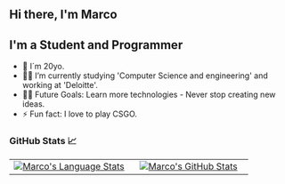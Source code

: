## Hi there, I'm Marco


## I'm a Student and Programmer  

- 👨‍ I´m 20yo.
- 👨‍💻 I’m currently studying 'Computer Science and engineering' and working at 'Deloitte'.
- 💪🏼 Future Goals: Learn more technologies - Never stop creating new ideas.
- ⚡ Fun fact: I love to play CSGO.

### GitHub Stats 📈
<div align="center">
  <table width="100%" style="border: none;">
    <tbody>
      <tr>
        <td width="50%" style="border: none;">
        <div align="center" width="100%">
          <a href="https://github.com/diogod1">
            <img src="https://github-readme-stats.vercel.app/api/top-langs/?username=marcosimao12&hide=ruby&layout=compact&hide_border=true&langs_count=6&theme=nord" alt="Marco's Language Stats" vertical-align="middle"/>
          </a>
        </div>
        </td>
        <td width="50%" style="border: none;">
        <div align="center" width="100%">
          <a href="https://github.com/marcosimao12">
            <img src="https://github-readme-stats.vercel.app/api?username=marcosimao12&show_icons=true&hide=stars&hide_border=true&theme=nord" alt="Marco's GitHub Stats" vertical-align="middle"/>
          </a>
        </div>
        </td>
      </tr>
    </tbody>
  <table>
<div>
